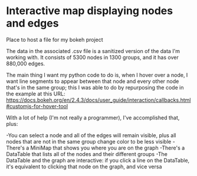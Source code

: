 # Interactive map displaying nodes and edges
Place to host a file for my bokeh project

The data in the associated .csv file is a sanitized version of the data I'm working with. It consists of 5300 nodes in 1300 groups, and it has over 880,000 edges.

The main thing I want my python code to do is, when I hover over a node, I want line segments to appear between that node and every other node that's in the same group; this I was able to do by repurposing the code in the example at this URL: https://docs.bokeh.org/en/2.4.3/docs/user_guide/interaction/callbacks.html#customjs-for-hover-tool

With a lot of help (I'm not really a programmer), I've accomplished that, plus:

-You can select a node and all of the edges will remain visible, plus all nodes that are not in the same group change color to be less visible
-There's a MiniMap that shows you where you are on the graph
-There's a DataTable that lists all of the nodes and their different groups
  -The DataTable and the graph are interactive: if you click a line on the DataTable, it's equivalent to clicking that node on the graph, and vice versa
